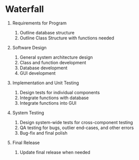 # Waterfall

1. Requirements for Program
    1. Outline database structure 
    2. Outline Class Structure with functions needed
2. Software Design
    1. General system architecture design
    2. Class and function development
    3. Database development
    4. GUI development
3. Implementation and Unit Testing
	1. Design tests for individual components
	2. Integrate functions with database
	3. Integrate functions into GUI
4. System Testing
	1. Design system-wide tests for cross-component testing
	2. QA testing for bugs, outlier end-cases, and other errors
	3. Bug-fix and final polish

5. Final Release
	1. Update final release when needed
